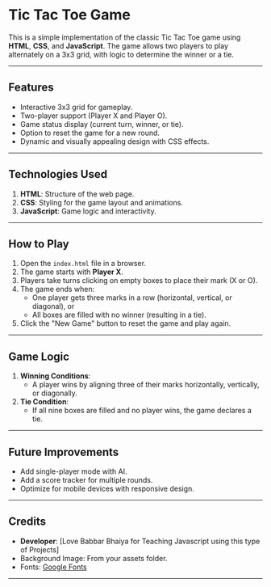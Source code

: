# Tic Tac Toe Game

This is a simple implementation of the classic Tic Tac Toe game using **HTML**, **CSS**, and **JavaScript**. The game allows two players to play alternately on a 3x3 grid, with logic to determine the winner or a tie.

---

## Features

- Interactive 3x3 grid for gameplay.
- Two-player support (Player X and Player O).
- Game status display (current turn, winner, or tie).
- Option to reset the game for a new round.
- Dynamic and visually appealing design with CSS effects.

---

## Technologies Used

1. **HTML**: Structure of the web page.
2. **CSS**: Styling for the game layout and animations.
3. **JavaScript**: Game logic and interactivity.

---


## How to Play

1. Open the `index.html` file in a browser.
2. The game starts with **Player X**.
3. Players take turns clicking on empty boxes to place their mark (X or O).
4. The game ends when:
   - One player gets three marks in a row (horizontal, vertical, or diagonal), or
   - All boxes are filled with no winner (resulting in a tie).
5. Click the "New Game" button to reset the game and play again.

---

## Game Logic

1. **Winning Conditions**:
   - A player wins by aligning three of their marks horizontally, vertically, or diagonally.
2. **Tie Condition**:
   - If all nine boxes are filled and no player wins, the game declares a tie.

---


## Future Improvements

- Add single-player mode with AI.
- Add a score tracker for multiple rounds.
- Optimize for mobile devices with responsive design.

---

## Credits

- **Developer**: [Love Babbar Bhaiya for Teaching Javascript using this type of Projects]
- Background Image: From your assets folder.
- Fonts: [Google Fonts](https://fonts.google.com/)

---


